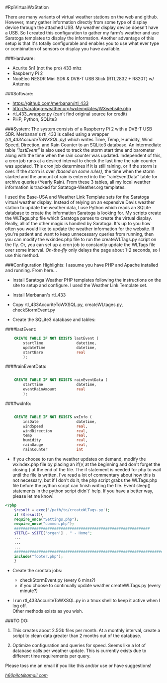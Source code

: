 ﻿#RpiVirtualWxStation

There are many variants of virtual weather stations on the web and github. However, many gather information directly from some type of display device through the attached USB.  My weather display device doesn't have a USB.  So I created this configuration to gather my farm's weather and use Saratoga templates to display the information.  Another advantage of this setup is that it's totally configurable and enables you to use what ever type or combination of sensors or display you have available.  

###Hardware:
* Acurite 5n1 (not the pro) 433 mhz
* Raspberry Pi 2
* NooElec NESDR Mini SDR & DVB-T USB Stick (RTL2832 + R820T) w/ Antenna

###Software:
* https://github.com/merbanan/rtl_433
* http://saratoga-weather.org/wxtemplates/WXwebsite.php
* rtl_433_wrapper.py (can't find original source for credit)
* PHP, Python, SQLite3

###System:
The system consists of a Raspberry Pi 2 with a DVB-T USB SDR.  Merbanan's rtl_433 is called using a wrapper *(rtl_433AccuriteToWXSQL.py)* which writes Time, Temp, Humidity, Wind Speed, Direction, and Rain Counter to an SQLite3 database.  An intermediate table *“lastEvent”* is also used to track the storm start time and barometer along with the time when the rain counter was updated.  Independent of this, a cron job runs at a desired interval to check the last time the rain counter was updated.  This cron job determines if it is still raining, or if the storm is over.  If the storm is over *(based on some rules)*, the time when the storm started and the amount of rain is entered into the “rainEventData” table for archive queries (Yearly Rain). From these 3 tables, all my local weather information is tracked for Satatoga-Weather.org templates.  

I used the Base-USA and Weather Link Template sets for the Saratoga virtual weather display. Instead of relying on an expensive Davis weather station to update the weather data, I use Python which reads an SQLite database to create the information Saratoga is looking for.  My scripts create the WLTags.php file which Saratoga parses to create the virtual display.  Really, all of the other magic is handled by Saratoga.  It's up to you how often you would like to update the weather information for the website.
If you're patient and want to keep unnecessary queries from running, then you can modify the wxindex.php file to run the createWLTags.py script on the fly. Or, you can set up a cron job to constantly update the WLTags file over some interval.  *On-the-fly* only delays the page about 1-2 seconds, so I use this method.  

###Configuration Highlights:
I assume you have PHP and Apache installed and running.  From here...

* Install Saratoga Weather PHP templates following the instructions on the site to setup and configure.  I used the Weather Link Template set.  

* Install Merbanan's rtl_433

* Copy  rtl_433AccuriteToWXSQL.py, createWLtages.py, checkStormEvent.py

* Create the SQLite3 database and tables:

####lastEvent:
```sql
    CREATE TABLE IF NOT EXISTS lastEvent (
        startTime               datetime,
        updateTime              datetime,
        startBaro               real
        );

```
####rainEventData:
```sql

    CREATE TABLE IF NOT EXISTS rainEventData (
        startTime               datetime,
        eventRainAmount         real
        );

```
####wxInfo:
```sql

    CREATE TABLE IF NOT EXISTS wxInfo (
        insDate                 datetime,
        windSpeed               real,
        windDirection           real,
        temp                    real,
        humidity                real,
        rainGauge               real,
        rainCounter             int
```

* If you choose to run the weather updates on demand, modify the wxindex.php file by placing an
if(){ at the beginning and don't forget the closing } at the end of the file.  The if statement
is needed for php to wait until the file is written. I've read a lot of commentary about how
this is not necessary, but if I don't do it, the php script grabs the WLTags.php file before
the python script can finish writing the file.  Event sleep() statements in the python script
didn't' help.  If you have a better way, please let me know!  

```php
<?php
    $result = exec('/path/to/createWLTags.py');
    if ($result){
    require_once("Settings.php");
    require_once("common.php");
    #############################################################
    $TITLE= $SITE['organ'] . " - Home";
    ...
    ...
    ...
    #####################################################################
    include("footer.php");
    }

```
* Create the crontab jobs:
   * checkStormEvent.py (every 6 mins?)
   * if you choose to continually update weather createWLTags.py (every minute?)

*  I run rtl_433AccuriteToWXSQL.py in a tmux shell to keep it active when I log off.  
Other methods exists as you wish.

###TO DO:  
1.  This creates about 2.5Gb files per month.  At a monthly interval, create a script to clean data greater than 2 months out of the database.  

2.  Optimize configuration and queries for speed. Seems like a lot of database calls per weather update.  This is currently exists due to different time requirements per query.  

Please toss me an email if you like this and/or use or have suggestions!

*h60pilot@gmail.com*
